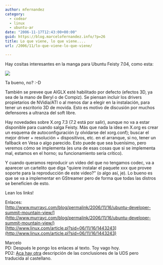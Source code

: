 ```yaml
---
author: mfernandez
category:
  - codear
  - linux
  - ubuntu-ar
date: "2006-11-17T12:43:00+00:00"
guid: https://blog.marcelofernandez.info/?p=26
title: Lo que viene, lo que viene....
url: /2006/11/lo-que-viene-lo-que-viene/

---
```

Hay cositas interesantes en la manga para Ubuntu Feisty 7.04, como esta:

[![](http://photos1.blogger.com/x/blogger2/448/981953459584652/400/370878/face-browser-mockup.png)](http://photos1.blogger.com/x/blogger2/448/981953459584652/1600/559604/face-browser-mockup.png)

Ta bueno, no? :-D

También se prevee que AIGLX esté habilitado por defecto (efectos 3D, ya sea de la mano de Beryl o de Compiz). Se piensan incluir los drivers propietarios de NVidia/ATI o al menos dar a elegir en la instalación, para tener un escritorio 3D de movida. Esto es motivo de discusión por muchos defensores a ultranza del soft libre.

Hay novedades sobre X.org 7.3 (7.2 está por salir), aunque no va a estar disponible para cuando salga Feisty. Más que nada la idea en X.org es crear un esquema de autoconfiguración (y olvidarse del xorg.conf); buscar el mejor driver + resolución + dispositivos, etc. en el arranque, si no, tener un fallback en Vesa o algo parecido. Esto puede que sea buenísimo, pero veremos cómo se implementa (es una de esas cosas que si se implementa mal, estamos en el horno; su funcionamiento sería crítico).

Y cuando queramos reproducir un video del que no tengamos codec, va a aparecer un cartelito que diga "quiere instalar el paquete xxx que provee soporte para la reproducción de este video?" (o algo así, je). Lo bueno es que se va a implementar en GStreamer pero de forma que todas las distros se beneficien de esto.

Lean los links!

Enlaces:  
[http://www.murrayc.com/blog/permalink/2006/11/16/ubuntu-developer-summit-mountain-view/](http://www.murrayc.com/blog/permalink/2006/11/16/ubuntu-developer-summit-mountain-view/)  
[http://www.linux.com/article.pl?sid=06/11/16/1443243](http://www.linux.com/article.pl?sid=06/11/16/1443243)

Marcelo  
PD: Después le pongo los enlaces al texto. Toy vago hoy.  
PD2: [Aca hay otra](http://bitelia.com/2006/11/17/encuentro-de-desarrolladores-de-ubuntu-conclusiones/) descripción de las conclusiones de la UDS pero traducida al castellano.
